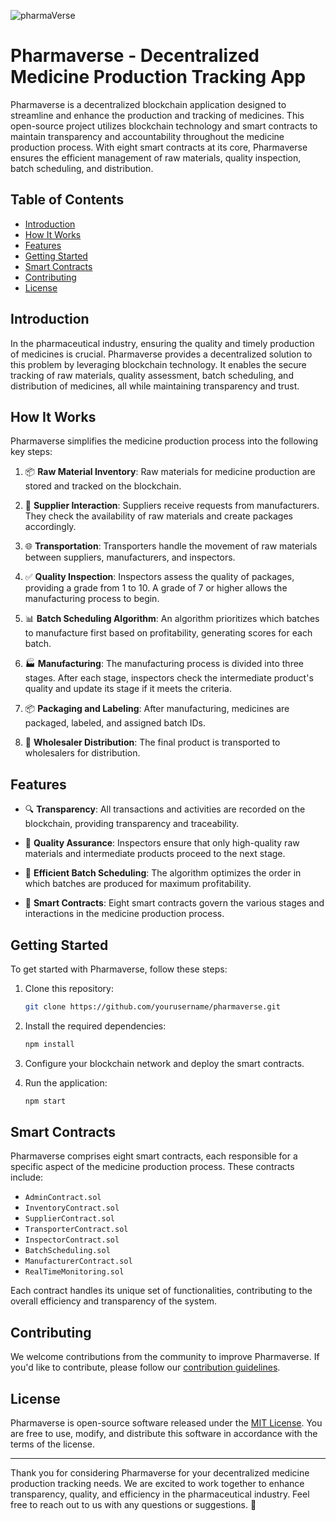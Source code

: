 ![pharmaVerse](https://github.com/Team-Upsilon/.github/assets/103581884/4c0dcc83-d591-4f26-80b0-3913e7de5788)

# Pharmaverse - Decentralized Medicine Production Tracking App

Pharmaverse is a decentralized blockchain application designed to streamline and enhance the production and tracking of medicines. This open-source project utilizes blockchain technology and smart contracts to maintain transparency and accountability throughout the medicine production process. With eight smart contracts at its core, Pharmaverse ensures the efficient management of raw materials, quality inspection, batch scheduling, and distribution.

## Table of Contents
- [Introduction](#introduction)
- [How It Works](#how-it-works)
- [Features](#features)
- [Getting Started](#getting-started)
- [Smart Contracts](#smart-contracts)
- [Contributing](#contributing)
- [License](#license)

## Introduction

In the pharmaceutical industry, ensuring the quality and timely production of medicines is crucial. Pharmaverse provides a decentralized solution to this problem by leveraging blockchain technology. It enables the secure tracking of raw materials, quality assessment, batch scheduling, and distribution of medicines, all while maintaining transparency and trust.

## How It Works

Pharmaverse simplifies the medicine production process into the following key steps:

1. 📦 **Raw Material Inventory**: Raw materials for medicine production are stored and tracked on the blockchain.

2. 🚚 **Supplier Interaction**: Suppliers receive requests from manufacturers. They check the availability of raw materials and create packages accordingly.

3. 🌐 **Transportation**: Transporters handle the movement of raw materials between suppliers, manufacturers, and inspectors.

4. ✅ **Quality Inspection**: Inspectors assess the quality of packages, providing a grade from 1 to 10. A grade of 7 or higher allows the manufacturing process to begin.

5. 📊 **Batch Scheduling Algorithm**: An algorithm prioritizes which batches to manufacture first based on profitability, generating scores for each batch.

6. 🏭 **Manufacturing**: The manufacturing process is divided into three stages. After each stage, inspectors check the intermediate product's quality and update its stage if it meets the criteria.

7. 📦 **Packaging and Labeling**: After manufacturing, medicines are packaged, labeled, and assigned batch IDs.

8. 🚛 **Wholesaler Distribution**: The final product is transported to wholesalers for distribution.

## Features

- 🔍 **Transparency**: All transactions and activities are recorded on the blockchain, providing transparency and traceability.

- 🧪 **Quality Assurance**: Inspectors ensure that only high-quality raw materials and intermediate products proceed to the next stage.

- 📅 **Efficient Batch Scheduling**: The algorithm optimizes the order in which batches are produced for maximum profitability.

- 💼 **Smart Contracts**: Eight smart contracts govern the various stages and interactions in the medicine production process.

## Getting Started

To get started with Pharmaverse, follow these steps:

1. Clone this repository:

   ```bash
   git clone https://github.com/yourusername/pharmaverse.git
   ```

2. Install the required dependencies:

   ```bash
   npm install
   ```

3. Configure your blockchain network and deploy the smart contracts.

4. Run the application:

   ```bash
   npm start
   ```

## Smart Contracts

Pharmaverse comprises eight smart contracts, each responsible for a specific aspect of the medicine production process. These contracts include:

- `AdminContract.sol`
- `InventoryContract.sol`
- `SupplierContract.sol`
- `TransporterContract.sol`
- `InspectorContract.sol`
- `BatchScheduling.sol`
- `ManufacturerContract.sol`
- `RealTimeMonitoring.sol`

Each contract handles its unique set of functionalities, contributing to the overall efficiency and transparency of the system.

## Contributing

We welcome contributions from the community to improve Pharmaverse. If you'd like to contribute, please follow our [contribution guidelines](CONTRIBUTING.md).

## License

Pharmaverse is open-source software released under the [MIT License](LICENSE). You are free to use, modify, and distribute this software in accordance with the terms of the license.

---

Thank you for considering Pharmaverse for your decentralized medicine production tracking needs. We are excited to work together to enhance transparency, quality, and efficiency in the pharmaceutical industry. Feel free to reach out to us with any questions or suggestions. 🚀

